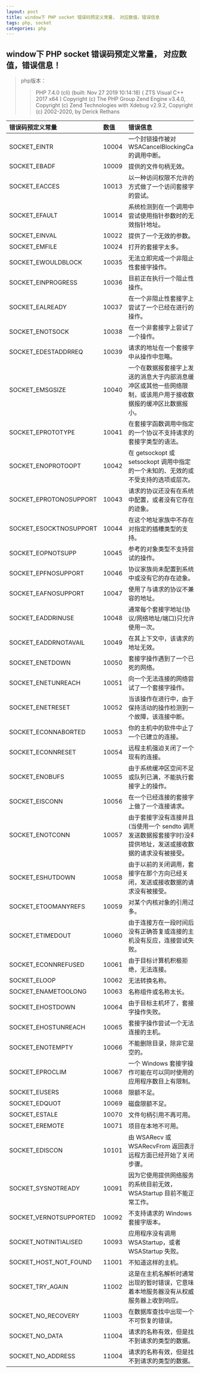 ```yaml
---
layout: post
title: window下 PHP socket 错误码预定义常量， 对应数值，错误信息
tags: php, socket
categories: php
---
```


## window下 PHP socket 错误码预定义常量， 对应数值，错误信息！

>php版本：
>>PHP 7.4.0 (cli) (built: Nov 27 2019 10:14:18) ( ZTS Visual C++ 2017 x64 )
Copyright (c) The PHP Group
Zend Engine v3.4.0, Copyright (c) Zend Technologies
    with Xdebug v2.9.2, Copyright (c) 2002-2020, by Derick Rethans

|错误码预定义常量|  数值| 错误信息|
| :-----| :-----| :-----|
|SOCKET_EINTR             |10004|一个封锁操作被对 WSACancelBlockingCall 的调用中断。 |
|SOCKET_EBADF             |10009|提供的文件句柄无效。 |
|SOCKET_EACCES            |10013|以一种访问权限不允许的方式做了一个访问套接字的尝试。 |
|SOCKET_EFAULT            |10014|系统检测到在一个调用中尝试使用指针参数时的无效指针地址。 |
|SOCKET_EINVAL            |10022|提供了一个无效的参数。 |
|SOCKET_EMFILE            |10024|打开的套接字太多。 |
|SOCKET_EWOULDBLOCK       |10035|无法立即完成一个非阻止性套接字操作。 |
|SOCKET_EINPROGRESS       |10036|目前正在执行一个阻止性操作。 |
|SOCKET_EALREADY          |10037|在一个非阻止性套接字上尝试了一个已经在进行的操作。 |
|SOCKET_ENOTSOCK          |10038|在一个非套接字上尝试了一个操作。 |
|SOCKET_EDESTADDRREQ      |10039|请求的地址在一个套接字中从操作中忽略。 |
|SOCKET_EMSGSIZE          |10040|一个在数据报套接字上发送的消息大于内部消息缓冲区或其他一些网络限制，或该用户用于接收数据报的缓冲区比数据报小。 |
|SOCKET_EPROTOTYPE        |10041|在套接字函数调用中指定的一个协议不支持请求的套接字类型的语法。 |
|SOCKET_ENOPROTOOPT       |10042|在 getsockopt 或 setsockopt 调用中指定的一个未知的、无效的或不受支持的选项或层次。 |
|SOCKET_EPROTONOSUPPORT   |10043|请求的协议还没有在系统中配置，或者没有它存在的迹象。 |
|SOCKET_ESOCKTNOSUPPORT   |10044|在这个地址家族中不存在对指定的插槽类型的支持。 |
|SOCKET_EOPNOTSUPP        |10045|参考的对象类型不支持尝试的操作。 |
|SOCKET_EPFNOSUPPORT      |10046|协议家族尚未配置到系统中或没有它的存在迹象。 |
|SOCKET_EAFNOSUPPORT      |10047|使用了与请求的协议不兼容的地址。 |
|SOCKET_EADDRINUSE        |10048|通常每个套接字地址(协议/网络地址/端口)只允许使用一次。 |
|SOCKET_EADDRNOTAVAIL     |10049|在其上下文中，该请求的地址无效。 |
|SOCKET_ENETDOWN          |10050|套接字操作遇到了一个已死的网络。 |
|SOCKET_ENETUNREACH       |10051|向一个无法连接的网络尝试了一个套接字操作。 |
|SOCKET_ENETRESET         |10052|当该操作在进行中，由于保持活动的操作检测到一个故障，该连接中断。 |
|SOCKET_ECONNABORTED      |10053|你的主机中的软件中止了一个已建立的连接。 |
|SOCKET_ECONNRESET        |10054|远程主机强迫关闭了一个现有的连接。 |
|SOCKET_ENOBUFS           |10055|由于系统缓冲区空间不足或队列已满，不能执行套接字上的操作。 |
|SOCKET_EISCONN           |10056|在一个已经连接的套接字上做了一个连接请求。 |
|SOCKET_ENOTCONN          |10057|由于套接字没有连接并且(当使用一个 sendto 调用发送数据报套接字时)没有提供地址，发送或接收数据的请求没有被接受。 |
|SOCKET_ESHUTDOWN         |10058|由于以前的关闭调用，套接字在那个方向已经关闭，发送或接收数据的请求没有被接受。 |
|SOCKET_ETOOMANYREFS      |10059|对某个内核对象的引用过多。 |
|SOCKET_ETIMEDOUT         |10060|由于连接方在一段时间后没有正确答复或连接的主机没有反应，连接尝试失败。 |
|SOCKET_ECONNREFUSED      |10061|由于目标计算机积极拒绝，无法连接。 |
|SOCKET_ELOOP             |10062|无法转换名称。 |
|SOCKET_ENAMETOOLONG      |10063|名称组件或名称太长。 |
|SOCKET_EHOSTDOWN         |10064|由于目标主机坏了，套接字操作失败。 |
|SOCKET_EHOSTUNREACH      |10065|套接字操作尝试一个无法连接的主机。 |
|SOCKET_ENOTEMPTY         |10066|不能删除目录，除非它是空的。 |
|SOCKET_EPROCLIM          |10067|一个 Windows 套接字操作可能在可以同时使用的应用程序数目上有限制。 |
|SOCKET_EUSERS            |10068|限额不足。 |
|SOCKET_EDQUOT            |10069|磁盘限额不足。 |
|SOCKET_ESTALE            |10070|文件句柄引用不再可用。 |
|SOCKET_EREMOTE           |10071|项目在本地不可用。 |
|SOCKET_EDISCON           |10101|由 WSARecv 或 WSARecvFrom 返回表示远程方面已经开始了关闭步骤。 |
|SOCKET_SYSNOTREADY       |10091|因为它使用提供网络服务的系统目前无效，WSAStartup 目前不能正常工作。 |
|SOCKET_VERNOTSUPPORTED   |10092|不支持请求的 Windows 套接字版本。 |
|SOCKET_NOTINITIALISED    |10093|应用程序没有调用 WSAStartup，或者 WSAStartup 失败。 |
|SOCKET_HOST_NOT_FOUND    |11001|不知道这样的主机。 |
|SOCKET_TRY_AGAIN         |11002|这是在主机名解析时通常出现的暂时错误，它意味着本地服务器没有从权威服务器上收到响应。 |
|SOCKET_NO_RECOVERY       |11003|在数据库查找中出现一个不可恢复的错误。 |
|SOCKET_NO_DATA           |11004|请求的名称有效，但是找不到请求的类型的数据。 |
|SOCKET_NO_ADDRESS        |11004|请求的名称有效，但是找不到请求的类型的数据。 |
